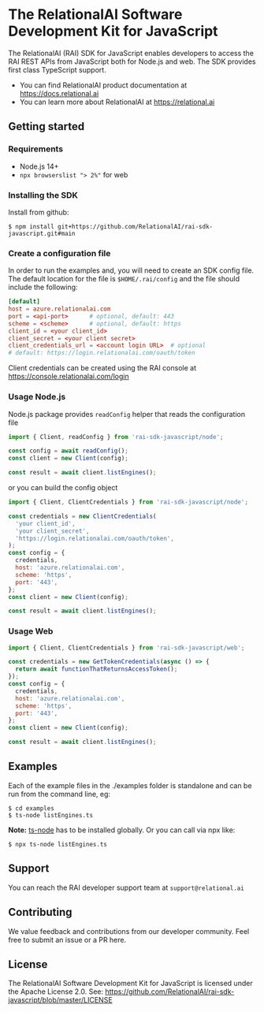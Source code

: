 # The RelationalAI Software Development Kit for JavaScript

The RelationalAI (RAI) SDK for JavaScript enables developers to access the RAI
REST APIs from JavaScript both for Node.js and web. The SDK provides first class
TypeScript support.

- You can find RelationalAI product documentation at
  <https://docs.relational.ai>
- You can learn more about RelationalAI at <https://relational.ai>

## Getting started

### Requirements

- Node.js 14+
- `npx browserslist "> 2%"` for web

### Installing the SDK

Install from github:

```console
$ npm install git+https://github.com/RelationalAI/rai-sdk-javascript.git#main
```

### Create a configuration file

In order to run the examples and, you will need to create an SDK config file.
The default location for the file is `$HOME/.rai/config` and the file should
include the following:

```conf
[default]
host = azure.relationalai.com
port = <api-port>      # optional, default: 443
scheme = <scheme>      # optional, default: https
client_id = <your client_id>
client_secret = <your client secret>
client_credentials_url = <account login URL>  # optional
# default: https://login.relationalai.com/oauth/token
```

Client credentials can be created using the RAI console at
https://console.relationalai.com/login

### Usage Node.js

Node.js package provides `readConfig` helper that reads the configuration file

```javascript
import { Client, readConfig } from 'rai-sdk-javascript/node';

const config = await readConfig();
const client = new Client(config);

const result = await client.listEngines();
```

or you can build the config object

```javascript
import { Client, ClientCredentials } from 'rai-sdk-javascript/node';

const credentials = new ClientCredentials(
  'your client_id',
  'your client_secret',
  'https://login.relationalai.com/oauth/token',
);
const config = {
  credentials,
  host: 'azure.relationalai.com',
  scheme: 'https',
  port: '443',
};
const client = new Client(config);

const result = await client.listEngines();
```

### Usage Web

```javascript
import { Client, ClientCredentials } from 'rai-sdk-javascript/web';

const credentials = new GetTokenCredentials(async () => {
  return await functionThatReturnsAccessToken();
});
const config = {
  credentials,
  host: 'azure.relationalai.com',
  scheme: 'https',
  port: '443',
};
const client = new Client(config);

const result = await client.listEngines();
```

## Examples

Each of the example files in the ./examples folder is standalone and can be run
from the command line, eg:

```console
$ cd examples
$ ts-node listEngines.ts
```

**Note:** [ts-node](https://www.npmjs.com/package/ts-node) has to be installed
globally. Or you can call via npx like:

```console
$ npx ts-node listEngines.ts
```

## Support

You can reach the RAI developer support team at `support@relational.ai`

## Contributing

We value feedback and contributions from our developer community. Feel free to
submit an issue or a PR here.

## License

The RelationalAI Software Development Kit for JavaScript is licensed under the
Apache License 2.0. See:
https://github.com/RelationalAI/rai-sdk-javascript/blob/master/LICENSE
